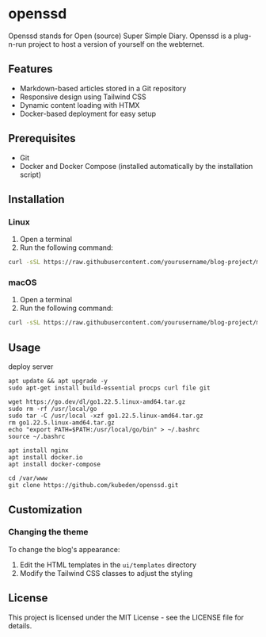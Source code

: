# openssd
Openssd stands for Open (source) Super Simple Diary. Openssd is a plug-n-run project to host a version of yourself on the webternet.

## Features

- Markdown-based articles stored in a Git repository
- Responsive design using Tailwind CSS
- Dynamic content loading with HTMX
- Docker-based deployment for easy setup

## Prerequisites

- Git
- Docker and Docker Compose (installed automatically by the installation script)

## Installation

### Linux

1. Open a terminal
2. Run the following command:

```bash
curl -sSL https://raw.githubusercontent.com/yourusername/blog-project/main/scripts/install_linux.sh | bash
```

### macOS

1. Open a terminal
2. Run the following command:

```bash
curl -sSL https://raw.githubusercontent.com/yourusername/blog-project/main/scripts/install_macos.sh | bash
```

## Usage

deploy server
```
apt update && apt upgrade -y
sudo apt-get install build-essential procps curl file git

wget https://go.dev/dl/go1.22.5.linux-amd64.tar.gz
sudo rm -rf /usr/local/go
sudo tar -C /usr/local -xzf go1.22.5.linux-amd64.tar.gz
rm go1.22.5.linux-amd64.tar.gz
echo "export PATH=$PATH:/usr/local/go/bin" > ~/.bashrc
source ~/.bashrc

apt install nginx
apt install docker.io
apt install docker-compose

cd /var/www
git clone https://github.com/kubeden/openssd.git
```


## Customization

### Changing the theme

To change the blog's appearance:

1. Edit the HTML templates in the `ui/templates` directory
2. Modify the Tailwind CSS classes to adjust the styling

## License

This project is licensed under the MIT License - see the LICENSE file for details.